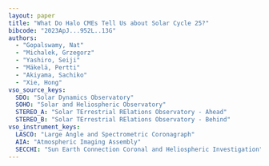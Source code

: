 ```yaml
---
layout: paper
title: "What Do Halo CMEs Tell Us about Solar Cycle 25?"
bibcode: "2023ApJ...952L..13G"
authors: 
  - "Gopalswamy, Nat"
  - "Michalek, Grzegorz"
  - "Yashiro, Seiji"
  - "Mäkelä, Pertti"
  - "Akiyama, Sachiko"
  - "Xie, Hong"
vso_source_keys:
  SDO: "Solar Dynamics Observatory"
  SOHO: "Solar and Heliospheric Observatory"
  STEREO_A: "Solar TErrestrial RElations Observatory - Ahead"
  STEREO_B: "Solar TErrestrial RElations Observatory - Behind"
vso_instrument_keys:
  LASCO: "Large Angle and Spectrometric Coronagraph"
  AIA: "Atmospheric Imaging Assembly"
  SECCHI: "Sun Earth Connection Coronal and Heliospheric Investigation"
---
```


